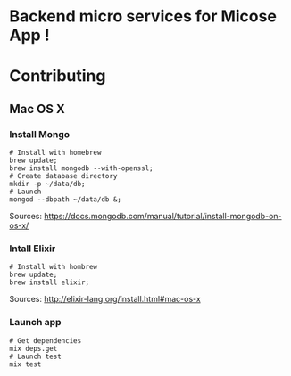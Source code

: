 # Backend micro services for Micose App !

# Contributing
## Mac OS X
### Install Mongo
```shell
# Install with homebrew
brew update;
brew install mongodb --with-openssl;
# Create database directory
mkdir -p ~/data/db;
# Launch 
mongod --dbpath ~/data/db &;
```

Sources: https://docs.mongodb.com/manual/tutorial/install-mongodb-on-os-x/

### Intall Elixir
```shell
# Install with hombrew
brew update;
brew install elixir;
```

Sources: http://elixir-lang.org/install.html#mac-os-x

### Launch app
```shell
# Get dependencies
mix deps.get
# Launch test
mix test
```